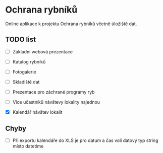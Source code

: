 # Ochrana rybníků

Online aplikace k projektu Ochrana rybníků včetně úložiště dat.

## TODO list
- [ ] Základní webová prezentace
- [ ] Katalog rybníků
- [ ] Fotogalerie
- [ ] Skladiště dat
- [ ] Prezentace pro záchrané programy ryb
- [ ] Více učastníků návštevy lokality najednou
- [x] Kalendář návštev lokalit


## Chyby
- [ ] Při exportu kalendáře do XLS je pro datum a čas volí datový typ string místo datetime
